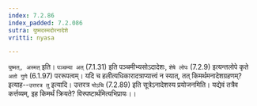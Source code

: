 ```yaml
---
index: 7.2.86
index_padded: 7.2.086
sutra: युष्मदस्मदोरनादेशे
vritti: nyasa

---
```

`युष्मत्, अस्मत्` इति। `पञ्चम्या अत्` (7.1.31) इति पञ्चमीभ्यसोऽदादेशः, `शेषे लोपः` (7.2.9) इत्यन्तलोपे कृते `अतो गुणे` (6.1.97) पररूपत्वम्।
यदि च हलीत्यधिकारादत्राप्यात्त्वं न स्यात्, तत् किमर्थमनादेशग्रहणम्? इत्याह--`उत्तरत्र तु` इत्यादि। उत्तरत्र `योऽचि` (7.2.89) इति सूत्रेऽनादेशस्य प्रयोजनमिति। यद्येवं तत्रैव कर्त्तव्यम्, इह किमर्थं क्रियते? विस्पष्टार्थमित्यभिप्रायः।।